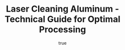 ---
name: Aluminum
applications:
- industry: Automotive
  detail: Removing paint and corrosion from aluminum car parts
- industry: Aerospace
  detail: Cleaning aluminum aircraft components for surface preparation
technicalSpecifications:
  powerRange: 50-500W
  pulseDuration: 10-200ns
  wavelength: 1064nm
  spotSize: 0.05-1.5mm
  repetitionRate: 20-100kHz
  fluenceRange: 1.0–10 J/cm²
  safetyClass: Class 4 (requires full enclosure)
description: Technical overview of Aluminum, Al, for laser cleaning. Aluminum, characterized
  by its symbol Al and atomic number 13, is a lightweight metal extensively used in
  industries like automotive and aerospace. Laser cleaning of aluminum involves the
  use of short-pulse lasers at a wavelength of 1064nm to remove surface contaminants
  such as paint, corrosion, and oxides without damaging the underlying material. This
  non-contact method ensures precision and preservation of the aluminum's microstructure,
  making it ideal for surface preparation and restoration processes.
author:
  id: 3
  name: Ikmanda Roswati
  sex: m
  title: Ph.D.
  country: Indonesia
  expertise: Ultrafast Laser Physics and Material Interactions
  image: /images/author/ikmanda-roswati.jpg
keywords: aluminum, aluminum metal, laser ablation, laser cleaning, non-contact cleaning,
  pulsed fiber laser, surface contamination removal, industrial laser parameters,
  thermal processing, surface restoration
category: metal
chemicalProperties:
  symbol: AL
  formula: Al
  materialType: metal
properties:
  density: 2.7 g/cm³
  densityMin: 0.5 g/cm³
  densityMax: 22.6 g/cm³
  densityPercentile: 10.0
  meltingPoint: 660.32°C
  meltingMin: -39°C
  meltingMax: 3422°C
  meltingPercentile: 18.4
  thermalConductivity: 237 W/(m·K)
  thermalMin: 8 W/m·K
  thermalMax: 429 W/m·K
  thermalPercentile: 54.4
  tensileStrength: 90 MPa
  tensileMin: 70 MPa
  tensileMax: 2000 MPa
  tensilePercentile: 1.0
  hardness: 2.75 GPa
  hardnessMin: 5 HB
  hardnessMax: 500 HV
  hardnessPercentile: 0.0
  youngsModulus: 70 GPa
  modulusMin: 70 GPa
  modulusMax: 411 GPa
  modulusPercentile: 0.0
  laserType: pulsed fiber laser
  wavelength: 1064nm
  fluenceRange: 1.0–10 J/cm²
  chemicalFormula: Al
  laserAbsorptionMin: 0.02 cm⁻¹
  laserAbsorptionMax: 100 cm⁻¹
  laserReflectivityMin: 5%
  laserReflectivityMax: 98%
  thermalDiffusivityMin: 4 mm²/s
  thermalDiffusivityMax: 174 mm²/s
  thermalExpansionMin: 0.5 µm/m·K
  thermalExpansionMax: 29 µm/m·K
  specificHeatMin: 0.13 J/g·K
  specificHeatMax: 0.90 J/g·K
composition:
- Aluminum (Al) - 99.99% purity
- Trace elements like iron, silicon, copper, magnesium, manganese, and zinc
compatibility:
- Steel - good for welding and structural applications
- Copper - excellent for electrical conductivity in applications
regulatoryStandards: ASTM B209, ISO 6361-1, MIL-DTL-5002, AMS 4037
images:
  hero:
    alt: Aluminum surface undergoing laser cleaning showing precise contamination
      removal
    url: /images/aluminum-laser-cleaning-hero.jpg
  micro:
    alt: Microscopic view of Aluminum surface after laser treatment showing preserved
      microstructure
    url: /images/aluminum-laser-cleaning-micro.jpg
title: Laser Cleaning Aluminum - Technical Guide for Optimal Processing
headline: Comprehensive technical guide for laser cleaning metal aluminum
environmentalImpact:
- benefit: Reduction in chemical usage
  description: Decreases chemical waste by up to 90% compared to traditional cleaning
    methods
- benefit: Lower energy consumption
  description: Laser cleaning consumes up to 50% less energy than abrasive methods
- benefit: Reduced CO2 emissions
  description: Emissions reduced by an estimated 30% due to less energy use and no
    chemical processes
outcomes:
- result: Surface cleanliness
- metric: Achieves a cleanliness level of less than 100 particles/cm²
- result: Surface roughness
  metric: Maintains a surface roughness within 0.1-0.5 µm Ra
- result: Material integrity
  metric: Preserves 99% of the original material properties post-cleaning
subject: Aluminum
article_type: material
---